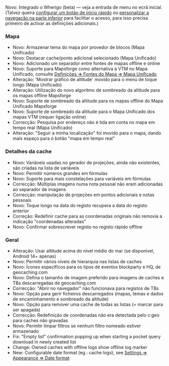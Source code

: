 Novo: Integrado o Wherigo (beta) — veja a entrada de menu no ecrã inicial.<br> (Talvez queira [configurar um botão de início rápido](cgeo-setting://quicklaunchitems_sorted) ou [personalizar a navegação na parte inferior](cgeo-setting://custombnitem) para facilitar o acesso, para isso precisa primeiro de activar as definições adicionais.)

### Mapa
- Novo: Armazenar tema do mapa por provedor de blocos (Mapa Unificado)
- Novo: Destacar cache/ponto adicional selecionado (Mapa Unificado)
- Novo: Adicionado um separador entre fontes de mapas offline e online
- Novo: Suporte para Mapsforge como alternativa à VTM no Mapa Unificado, consulte [Definições => Fontes do Mapa => Mapa Unificado](cgeo-setting://useMapsforgeInUnifiedMap)
- Alteração: 'Mostrar gráfico de altitude' movido para o menu de toque longo (Mapa Unificado)
- Alteração: Utilização do novo algoritmo de sombreado da altitude para os mapas offline Mapsforge
- Novo: Suporte de sombreado da altitude para os mapas offline do Mapa Unificado Mapsforge
- Novo: Suporte de sombreado da altitude para o Mapa Unificado dos mapas VTM (requer ligação online)
- Correcção: Pesquisa por endereço não é tida em conta no mapa em tempo real (Mapa Unificado)
- Alteração: "Seguir a minha localização" foi movido para o mapa, dando mais espaço para o botão "mapa em tempo real"

### Detalhes da cache
- Novo: Variáveis usadas no gerador de projeções, ainda não existentes, são criadas na lista de variáveis
- Novo: Permitir números grandes em fórmulas
- Novo: Suporte para mais constelações para variáveis em fórmulas
- Correcção: Múltiplas imagens numa nota pessoal não eram adicionadas ao separador de imagens
- Correcção: manipulação de projeções em pontos adicionais e notas pessoais
- Novo: Toque longo na data do registo recupera a data do registo anterior
- Correção: Redefinir cache para as coordenadas originais não removia a indicação "coordenadas alteradas"
- Novo: Confirmar sobrescrever registo no registo rápido offline

### Geral
- Alteração: Usar altitude acima do nível médio do mar (se disponível, Android 14+ apenas)
- Novo: Permitir vários níveis de hierarquia nas listas de caches
- Novo: Ícones específicos para os tipos de eventos blockparty e HQ, de geocaching.com
- Novo: Defina o tamanho de imagem preferido para imagens de caches e TBs descarregadas de geocaching.com
- Correcção: "Abrir no navegador" não funcionava para registos de TBs
- Novo: Opção para gerir ficheiros descarregados (mapas, temas e dados de encaminhamento e sombreado da altitude)
- Novo: Opção para remover uma cache de todas as listas (= marcar para ser apagada)
- Correcção: Redefinição de coordenadas não era detectada pelo c:geo para caches não gravadas
- Novo: Permitir limpar filtros se nenhum filtro nomeado estiver armazenado
- Fix: "Empty list" confirmation popping up when starting a pocket query download in newly created list
- Change: Owned caches with offline logs show offline log marker
- New: Configurable date format (eg.: cache logs), see [Settings => Appearance => Date format](cgeo-settings://short_date_format)
